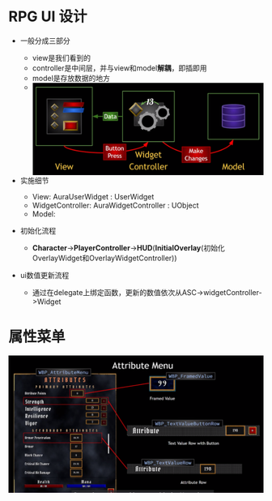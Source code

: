 # RPG UI 设计

- 一般分成三部分
  - view是我们看到的
  - controller是中间层，并与view和model**解耦**，即插即用
  - model是存放数据的地方
  - <img src="./assets/image-20231226145235486.png" alt="image-20231226145235486" style="zoom:50%;float:left" />

- 实施细节
  - View: AuraUserWidget : UserWidget
  - WidgetController: AuraWidgetController : UObject
  - Model: 

- 初始化流程
  - **Character**->**PlayerController**->**HUD**(**InitialOverlay**(初始化OverlayWidget和OverlayWidgetController))
- ui数值更新流程
  - 通过在delegate上绑定函数，更新的数值依次从ASC->widgetController->Widget

# 属性菜单

![image-20240109214838447](./assets/image-20240109214838447.png)